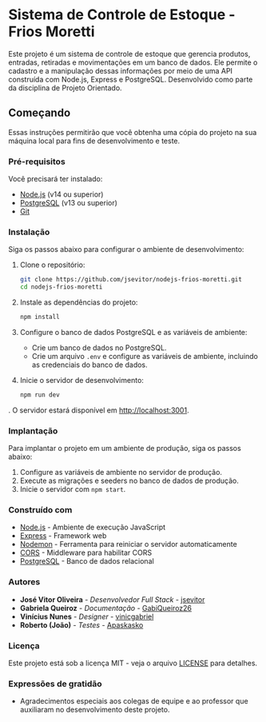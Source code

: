 # Sistema de Controle de Estoque - Frios Moretti

Este projeto é um sistema de controle de estoque que gerencia produtos, entradas, retiradas e movimentações em um banco de dados. Ele permite o cadastro e a manipulação dessas informações por meio de uma API construída com Node.js, Express e PostgreSQL. Desenvolvido como parte da disciplina de Projeto Orientado.

## Começando

Essas instruções permitirão que você obtenha uma cópia do projeto na sua máquina local para fins de desenvolvimento e teste.

### Pré-requisitos

Você precisará ter instalado:

- [Node.js](https://nodejs.org/) (v14 ou superior)
- [PostgreSQL](https://www.postgresql.org/) (v13 ou superior)
- [Git](https://git-scm.com/)

### Instalação

Siga os passos abaixo para configurar o ambiente de desenvolvimento:

1. Clone o repositório:
   ```bash
   git clone https://github.com/jsevitor/nodejs-frios-moretti.git
   cd nodejs-frios-moretti
   ```

2. Instale as dependências do projeto:
   ```bash
   npm install
   ```

3. Configure o banco de dados PostgreSQL e as variáveis de ambiente:
   - Crie um banco de dados no PostgreSQL.
   - Crie um arquivo `.env` e configure as variáveis de ambiente, incluindo as credenciais do banco de dados.

4. Inicie o servidor de desenvolvimento:
   ```bash
   npm run dev
   ```

. O servidor estará disponível em [http://localhost:3001](http://localhost:3001).

### Implantação

Para implantar o projeto em um ambiente de produção, siga os passos abaixo:

1. Configure as variáveis de ambiente no servidor de produção.
2. Execute as migrações e seeders no banco de dados de produção.
3. Inicie o servidor com `npm start`.

### Construído com

- [Node.js](https://nodejs.org/) - Ambiente de execução JavaScript
- [Express](https://expressjs.com/) - Framework web
- [Nodemon](https://nodemon.io/) - Ferramenta para reiniciar o servidor automaticamente
- [CORS](https://www.npmjs.com/package/cors) - Middleware para habilitar CORS
- [PostgreSQL](https://www.postgresql.org/) - Banco de dados relacional

### Autores

- **José Vitor Oliveira** - *Desenvolvedor Full Stack* - [jsevitor](https://github.com/jsevitor)
- **Gabriela Queiroz** - *Documentação* - [GabiQueiroz26](https://github.com/GabiQueiroz26)
- **Vinícius Nunes** - *Designer* - [vinicgabriel](https://github.com/vinicgabriel)
- **Roberto (João)** - *Testes* - [Apaskasko](https://github.com/Apaskasko)

### Licença

Este projeto está sob a licença MIT - veja o arquivo [LICENSE](LICENSE.md) para detalhes.

### Expressões de gratidão

- Agradecimentos especiais aos colegas de equipe e ao professor que auxiliaram no desenvolvimento deste projeto.
